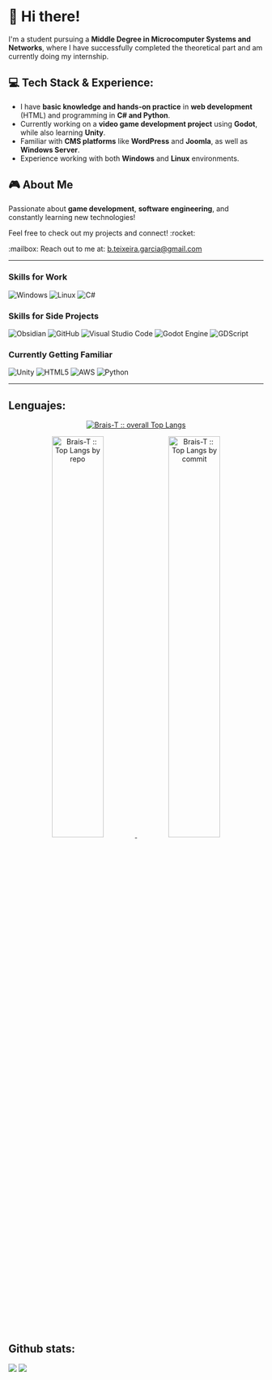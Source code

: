 <h1>👋 Hi there!</h1>

<p>I'm a student pursuing a <strong>Middle Degree in Microcomputer Systems and Networks</strong>, where I have successfully completed the theoretical part and am currently doing my internship.</p>

<h2>💻 Tech Stack & Experience:</h2>
<ul>
    <li>I have <strong>basic knowledge and hands-on practice</strong> in <strong>web development</strong> (HTML) and programming in <strong>C# and Python</strong>.</li>
    <li>Currently working on a <strong>video game development project</strong> using <strong>Godot</strong>, while also learning <strong>Unity</strong>.</li>
    <li>Familiar with <strong>CMS platforms</strong> like <strong>WordPress</strong> and <strong>Joomla</strong>, as well as <strong>Windows Server</strong>.</li>
    <li>Experience working with both <strong>Windows</strong> and <strong>Linux</strong> environments.</li>
</ul>

<h2>🎮 About Me</h2>
<p>Passionate about <strong>game development</strong>, <strong>software engineering</strong>, and constantly learning new technologies!</p>

<p>Feel free to check out my projects and connect! :rocket:</p>
<p>:mailbox: Reach out to me at: <a href="b.teixeira.garcia@gmail.com">b.teixeira.garcia@gmail.com</a> </p>

---

### Skills for Work
![Windows](https://img.shields.io/badge/Windows-0078D6?style=for-the-badge&logo=windows&logoColor=white)
![Linux](https://img.shields.io/badge/Linux-FCC624?style=for-the-badge&logo=linux&logoColor=black)
![C#](https://img.shields.io/badge/c%23-%23239120.svg?style=for-the-badge&logo=csharp&logoColor=white)

### Skills for Side Projects
![Obsidian](https://img.shields.io/badge/Obsidian-%23483699.svg?style=for-the-badge&logo=obsidian&logoColor=white)
![GitHub](https://img.shields.io/badge/github-%23121011.svg?style=for-the-badge&logo=github&logoColor=white)
![Visual Studio Code](https://img.shields.io/badge/Visual%20Studio%20Code-0078d7.svg?style=for-the-badge&logo=visual-studio-code&logoColor=white)
![Godot Engine](https://img.shields.io/badge/GODOT-%23FFFFFF.svg?style=for-the-badge&logo=godot-engine)
![GDScript](https://img.shields.io/badge/GDScript-%2374267B.svg?style=for-the-badge&logo=godotengine&logoColor=white)

### Currently Getting Familiar  
![Unity](https://img.shields.io/badge/unity-%23000000.svg?style=for-the-badge&logo=unity&logoColor=white)
![HTML5](https://img.shields.io/badge/html5-%23E34F26.svg?style=for-the-badge&logo=html5&logoColor=white)
![AWS](https://img.shields.io/badge/AWS-%23FF9900.svg?style=for-the-badge&logo=amazon-aws&logoColor=white)
![Python](https://img.shields.io/badge/python-3670A0?style=for-the-badge&logo=python&logoColor=ffdd54)

---

<h2>Lenguajes:</h2> 
  <p align="center">
        <a href="https://github.com/Brais-T/">
          <img src="https://github-readme-stats.vercel.app/api/top-langs/?username=Brais-T&langs_count=6&theme=gruvbox&layout=compact&hide_border=true"
          alt="Brais-T :: overall Top Langs " /></a>
      </p>
        <p align="center">
          <a href="https://github.com/Brais-T/">
          <img width="45%" src="https://github-profile-summary-cards.vercel.app/api/cards/repos-per-language?username=Brais-T&theme=gruvbox&layout=compact&hide_border=true"
          alt="Brais-T :: Top Langs by repo" />
          <img width="45%" src="https://github-profile-summary-cards.vercel.app/api/cards/most-commit-language?username=Brais-T&theme=gruvbox&layout=compact&hide_border=true"
          alt="Brais-T :: Top Langs by commit" />
          </a>
        </p>
<h2>Github stats:</h2> 

[![](https://github-readme-stats.vercel.app/api?username=Brais-T&show_icons=true&theme=tokyonight&hide_border=true&locale=en)](https://github.com/Brais-T)
[![](https://github-readme-streak-stats.herokuapp.com/?user=Brais-T&theme=material-palenight)](https://github.com/Brais-T)
</div>
